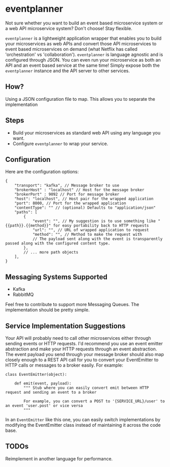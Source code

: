 eventplanner
============

Not sure whether you want to build an event based microservice system or a web API microservice system? Don't choose! Stay flexible.

`eventplanner` is a lightweight application wrapper that enables you to build your microservices as web APIs and convert those API microservices to event based microservices on demand (what Netflix has called 'orchestration' vs 'collaboration'). `eventplanner` is language agnostic and is configured through JSON. You can even run your microservice as both an API and an event based service at the same time! Simply expose both the `eventplanner` instance and the API server to other services.

## How?

Using a JSON configuration file to map. This allows you to separate the implementation

## Steps

- Build your microservices as standard web API using any language you want.
- Configure `eventplanner` to wrap your service.

## Configuration

Here are the configuration options:

	{
		"transport": "kafka", // Message broker to use
		"brokerHost" : "localhost" // Host for the message broker
		"brokerPort" : 9092 // Port for message broker
		"host": "localhost", // Host pair for the wrapped application
		"port": 8000, // Port for the wrapped application
		"contentType": "" // (optional) Defaults to "application/json"
		"paths": [
        	{
        	    "event": "", // My suggestion is to use something like "{{path}}.{{method}}" for easy portability back to HTTP requests
        	    "url": "", // URL of wrapped application to request
	            "method": "", // Method to make the request with
	            // The payload sent along with the event is transparently passed along with the configured content type.
        	},
        	// ... more path objects
		],
	}

## Messaging Systems Supported

- Kafka
- RabbitMQ

Feel free to contribute to support more Messaging Queues. The implementation should be pretty simple.

## Service Implementation Suggestions

Your API will probably need to call other microservices either through sending events or HTTP requests. I'd recommend you use an event emitter abstraction and make your HTTP requests through an event abstraction. The event payload you send through your message broker should also map closely enough to a REST API call for you to convert your EventEmitter to HTTP calls or messages to a broker easily. For example:

    class EventEmitter(object):

        def emit(event, payload):
            """ Stub where you can easily convert emit between HTTP request and sending an event to a broker

            For example, you can convert a POST to '{SERVICE_URL}/user' to an event 'user.post' or vice versa
            """

In an `EventEmitter` like this one, you can easily switch implementations by modifying the EventEmitter class instead of maintaining it across the code base.

## TODOs

Reimplement in another language for performance.
